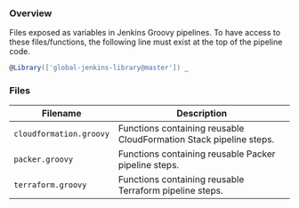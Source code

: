 ### Overview

Files exposed as variables in Jenkins Groovy pipelines.  To have access to these files/functions, the following line 
must exist at the top of the pipeline code.

```groovy
@Library(['global-jenkins-library@master']) _
```

### Files

| Filename                | Description                                                                                  |
|-------------------------|----------------------------------------------------------------------------------------------|
| `cloudformation.groovy` | Functions containing reusable CloudFormation Stack pipeline steps.                           |
| `packer.groovy`         | Functions containing reusable Packer pipeline steps.                                         |
| `terraform.groovy`      | Functions containing reusable Terraform pipeline steps.                                      |